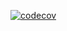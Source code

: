 [![codecov](https://codecov.io/gh/szaudowsky/go-actions-test/branch/master/graph/badge.svg)](https://codecov.io/gh/szaudowsky/go-actions-test)